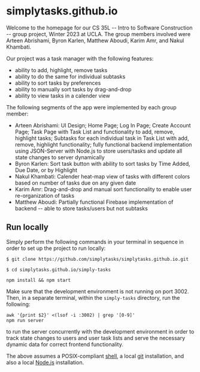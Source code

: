 # simplytasks.github.io

Welcome to the homepage for our CS 35L -- Intro to Software Construction -- group project, Winter 2023 at UCLA. The group members involved were Arteen Abrishami, Byron Karlen, Matthew Aboudi, Karim Amr, and Nakul Khambati. 

Our project was a task manager with the following features:
 - ability to add, highlight, remove tasks
 - ability to do the same for individual subtasks
 - ability to sort tasks by preferences
 - ability to manually sort tasks by drag-and-drop
 - ability to view tasks in a calender view
 
 The following segments of the app were implemented by each group member:
 
  - Arteen Abrishami: UI Design; Home Page; Log In Page; Create Account Page; Task Page with Task List and functionality to add, remove, highlight tasks; Subtasks for each individual task in Task List with add, remove, highlight functionality; fully functional backend implementation using JSON-Server with Node.js to store users/tasks and update all state changes to server dynamically
  - Byron Karlen: Sort task button with ability to sort tasks by Time Added, Due Date, or by Highlight
  - Nakul Khambati: Calender heat-map view of tasks with different colors based on number of tasks due on any given date
  - Karim Amr: Drag-and-drop and manual sort functionality to enable user re-organization of tasks
  - Matthew Aboudi: Partially functional Firebase implementation of backend -- able to store tasks/users but not subtasks
  
  ## Run locally
  
  Simply perform the following commands in your terminal in sequence in order to set up the project to run locally:
  
  ```
 $ git clone https://github.com/simplytasks/simplytasks.github.io.git
  ````
  
  ```
  $ cd simplytasks.github.io/simply-tasks
  ```
  
  ```
  npm install && npm start
  ```
  Make sure that the development environment is not running on port 3002. Then, in a separate terminal, within the `simply-tasks` directory, run the following:
  ```
  awk '{print $2}' <(lsof -i :3002) | grep '[0-9]'
  npm run server
  ```
  to run the server concurrently with the development environment in order to track state changes to users and user task lists and serve the necessary dynamic data for correct frontend functionality.
  
  The above assumes a POSIX-compliant [shell](https://pubs.opengroup.org/onlinepubs/9699919799/utilities/V3_chap02.html#tag_18), a local [git](https://git-scm.com/book/en/v2/Getting-Started-Installing-Git) installation, and also a local [Node.js](https://nodejs.org/en/) installation.
  
  
